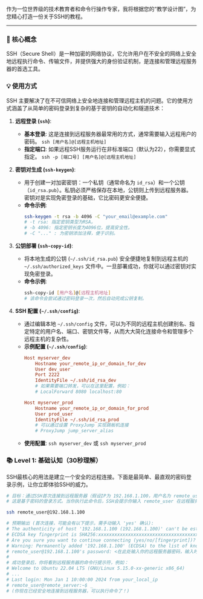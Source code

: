 作为一位世界级的技术教育者和命令行操作专家，我将根据您的“教学设计图”，为您精心打造一份关于SSH的教程。

---

### 🎯 核心概念
SSH（Secure Shell）是一种加密的网络协议，它允许用户在不安全的网络上安全地远程执行命令、传输文件，并提供强大的身份验证机制，是连接和管理远程服务器的首选工具。

### 💡 使用方式
SSH 主要解决了在不可信网络上安全地连接和管理远程主机的问题。它的使用方式涵盖了从简单的密码登录到复杂的基于密钥的自动化和隧道技术：

1.  **远程登录 (`ssh`)**:
    *   **基本登录**: 这是连接到远程服务器最常用的方式，通常需要输入远程用户的密码。
        `ssh [用户名]@[远程主机地址]`
    *   **指定端口**: 如果远程SSH服务运行在非标准端口（默认为22），你需要显式指定。
        `ssh -p [端口号] [用户名]@[远程主机地址]`

2.  **密钥对生成 (`ssh-keygen`)**:
    *   用于创建一对加密密钥：一个私钥（通常命名为 `id_rsa`）和一个公钥（`id_rsa.pub`）。私钥必须严格保存在本地，公钥则上传到远程服务器。密钥对是实现免密登录的基础，它比密码更安全便捷。
    *   **命令示例**:
        ```bash
        ssh-keygen -t rsa -b 4096 -C "your_email@example.com"
        # -t rsa: 指定密钥类型为RSA。
        # -b 4096: 指定密钥长度为4096位，提高安全性。
        # -C "..." : 为密钥添加注释，便于识别。
        ```

3.  **公钥部署 (`ssh-copy-id`)**:
    *   将本地生成的公钥 (`~/.ssh/id_rsa.pub`) 安全便捷地复制到远程主机的 `~/.ssh/authorized_keys` 文件中。一旦部署成功，你就可以通过密钥对实现免密登录。
    *   **命令示例**:
        ```bash
        ssh-copy-id [用户名]@[远程主机地址]
        # 该命令会尝试通过密码登录一次，然后自动完成公钥复制。
        ```

4.  **SSH 配置 (`~/.ssh/config`)**:
    *   通过编辑本地 `~/.ssh/config` 文件，可以为不同的远程主机创建别名、指定特定的用户名、端口、密钥文件等，从而大大简化连接命令和管理多个远程主机的复杂性。
    *   **示例配置 (`~/.ssh/config`)**:
        ```ini
        Host myserver_dev
            Hostname your_remote_ip_or_domain_for_dev
            User dev_user
            Port 2222
            IdentityFile ~/.ssh/id_rsa_dev
            # 如果需要端口转发，可以在这里配置，例如：
            # LocalForward 8080 localhost:80
        
        Host myserver_prod
            Hostname your_remote_ip_or_domain_for_prod
            User prod_user
            IdentityFile ~/.ssh/id_rsa_prod
            # 可以通过设置 ProxyJump 实现跳板机连接
            # ProxyJump jump_server_alias
        ```
    *   **使用配置**: `ssh myserver_dev` 或 `ssh myserver_prod`

### 📚 Level 1: 基础认知（30秒理解）
SSH最核心的用法是建立一个安全的远程连接。下面是最简单、最直观的密码登录示例，让你立即体验SSH的威力。

```bash
# 目标：通过SSH首次连接到远程服务器（假设IP为 192.168.1.100，用户名为 remote_user）。
# 这是基于密码的登录方式。当你执行此命令后，SSH会提示你输入 remote_user 在远程服务器上的密码。

ssh remote_user@192.168.1.100

# 预期输出 (首次连接，可能会有以下提示，需手动输入 'yes' 确认):
# The authenticity of host '192.168.1.100 (192.168.1.100)' can't be established.
# ECDSA key fingerprint is SHA256:xxxxxxxxxxxxxxxxxxxxxxxxxxxxxxxxxxxxxxxxxxx.
# Are you sure you want to continue connecting (yes/no/[fingerprint])? yes
# Warning: Permanently added '192.168.1.100' (ECDSA) to the list of known hosts.
# remote_user@192.168.1.100's password: <在此处输入你的远程服务器密码，输入时不会显示字符>
#
# 成功登录后，你将看到远程服务器的命令行提示符，例如：
# Welcome to Ubuntu 22.04 LTS (GNU/Linux 5.15.0-xx-generic x86_64)
# ...
# Last login: Mon Jan 1 10:00:00 2024 from your_local_ip
# remote_user@remote_server:~$ _
# (你现在已经安全地连接到远程服务器，可以执行命令了！)
```